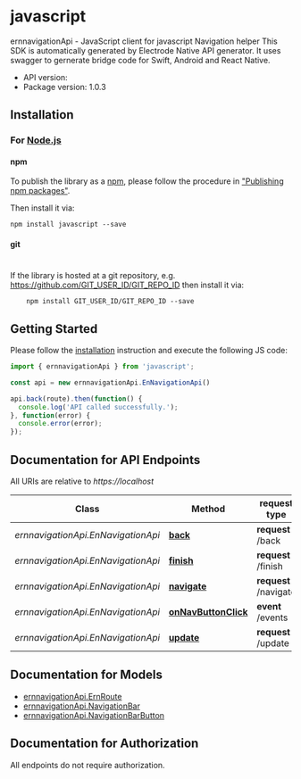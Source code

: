 # javascript

ernnavigationApi - JavaScript client for javascript
Navigation helper
This SDK is automatically generated by Electrode Native API generator.
It uses swagger to gernerate bridge code for Swift, Android and React Native.

- API version: 
- Package version: 1.0.3

## Installation

### For [Node.js](https://nodejs.org/)

#### npm

To publish the library as a [npm](https://www.npmjs.com/),
please follow the procedure in ["Publishing npm packages"](https://docs.npmjs.com/getting-started/publishing-npm-packages).

Then install it via:

```shell
npm install javascript --save
```

#### git
#
If the library is hosted at a git repository, e.g.
https://github.com/GIT_USER_ID/GIT_REPO_ID
then install it via:

```shell
    npm install GIT_USER_ID/GIT_REPO_ID --save
```

## Getting Started

Please follow the [installation](#installation) instruction and execute the following JS code:

```javascript
import { ernnavigationApi } from 'javascript';

const api = new ernnavigationApi.EnNavigationApi()

api.back(route).then(function() {
  console.log('API called successfully.');
}, function(error) {
  console.error(error);
});

```

## Documentation for API Endpoints

All URIs are relative to *https://localhost*

Class | Method |request type | Description
------------ | ------------- | ------------- | -------------
*ernnavigationApi.EnNavigationApi* | [**back**](docs/EnNavigationApi.md#back) | **request** /back | 
*ernnavigationApi.EnNavigationApi* | [**finish**](docs/EnNavigationApi.md#finish) | **request** /finish | 
*ernnavigationApi.EnNavigationApi* | [**navigate**](docs/EnNavigationApi.md#navigate) | **request** /navigate | 
*ernnavigationApi.EnNavigationApi* | [**onNavButtonClick**](docs/EnNavigationApi.md#onNavButtonClick) | **event** /events | 
*ernnavigationApi.EnNavigationApi* | [**update**](docs/EnNavigationApi.md#update) | **request** /update | 

## Documentation for Models
 - [ernnavigationApi.ErnRoute](docs/ErnRoute.md)
 - [ernnavigationApi.NavigationBar](docs/NavigationBar.md)
 - [ernnavigationApi.NavigationBarButton](docs/NavigationBarButton.md)

## Documentation for Authorization

 All endpoints do not require authorization.


